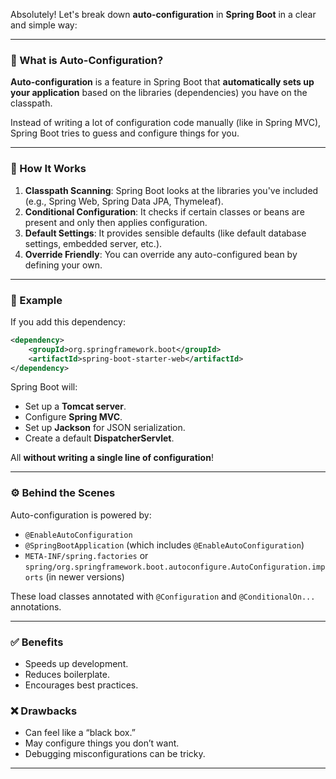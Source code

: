 Absolutely! Let's break down **auto-configuration** in **Spring Boot** in a clear and simple way:

---

### 🔧 What is Auto-Configuration?

**Auto-configuration** is a feature in Spring Boot that **automatically sets up your application** based on the libraries (dependencies) you have on the classpath.

Instead of writing a lot of configuration code manually (like in Spring MVC), Spring Boot tries to guess and configure things for you.

---

### 🧠 How It Works

1. **Classpath Scanning**: Spring Boot looks at the libraries you've included (e.g., Spring Web, Spring Data JPA, Thymeleaf).
2. **Conditional Configuration**: It checks if certain classes or beans are present and only then applies configuration.
3. **Default Settings**: It provides sensible defaults (like default database settings, embedded server, etc.).
4. **Override Friendly**: You can override any auto-configured bean by defining your own.

---

### 🧪 Example

If you add this dependency:

```xml
<dependency>
    <groupId>org.springframework.boot</groupId>
    <artifactId>spring-boot-starter-web</artifactId>
</dependency>
```

Spring Boot will:
- Set up a **Tomcat server**.
- Configure **Spring MVC**.
- Set up **Jackson** for JSON serialization.
- Create a default **DispatcherServlet**.

All **without writing a single line of configuration**!

---

### ⚙️ Behind the Scenes

Auto-configuration is powered by:
- `@EnableAutoConfiguration`
- `@SpringBootApplication` (which includes `@EnableAutoConfiguration`)
- `META-INF/spring.factories` or `spring/org.springframework.boot.autoconfigure.AutoConfiguration.imports` (in newer versions)

These load classes annotated with `@Configuration` and `@ConditionalOn...` annotations.

---

### ✅ Benefits
- Speeds up development.
- Reduces boilerplate.
- Encourages best practices.

### ❌ Drawbacks
- Can feel like a “black box.”
- May configure things you don’t want.
- Debugging misconfigurations can be tricky.

---
